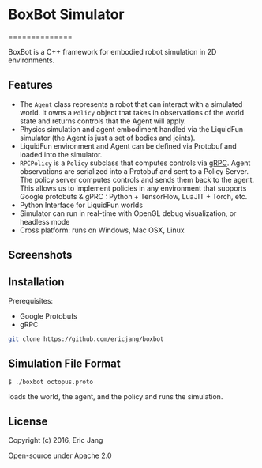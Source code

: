 # BoxBot Simulator
==============

BoxBot is a C++ framework for embodied robot simulation in 2D environments.

<!-- TODO : handdrawn boxbot here -->

## Features
- The `Agent` class represents a robot that can interact with a simulated world. It owns a `Policy` object that takes in observations of the world state and returns controls that the Agent will apply.
- Physics simulation and agent embodiment handled via the LiquidFun simulator (the Agent is just a set of bodies and joints).
- LiquidFun environment and Agent can be defined via Protobuf and loaded into the simulator.
- `RPCPolicy` is a `Policy` subclass that computes controls via [gRPC](). Agent observations are serialized into a Protobuf and sent to a Policy Server. The policy server computes controls and sends them back to the agent. This allows us to implement policies in any environment that supports Google protobufs & gPRC : Python + TensorFlow, LuaJIT + Torch, etc.
- Python Interface for LiquidFun worlds
- Simulator can run in real-time with OpenGL debug visualization, or headless mode
- Cross platform: runs on Windows, Mac OSX, Linux

## Screenshots


## Installation

Prerequisites:
- Google Protobufs
- gRPC

```bash
git clone https://github.com/ericjang/boxbot
```

## Simulation File Format


```
$ ./boxbot octopus.proto
```
loads the world, the agent, and the policy and runs the simulation.


## License

Copyright (c) 2016, Eric Jang

Open-source under Apache 2.0

